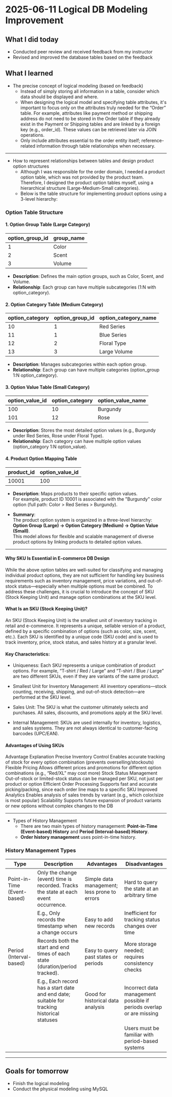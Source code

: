 # 2025-06-11 Logical DB Modeling Improvement

## What I did today
- Conducted peer review and received feedback from my instructor
- Revised and improved the database tables based on the feedback   

## What I learned

- The precise concept of logical modeling (based on feedback)
    - Instead of simply storing all information in a table, consider which data should be displayed and where.
    - When designing the logical model and specifying table attributes, it's important to focus only on the attributes truly needed for the “Order” table. For example, attributes like payment method or shipping address do not need to be stored in the Order table if they already exist in the Payment or Shipping tables and are linked by a foreign key (e.g., order_id). These values can be retrieved later via JOIN operations.
    - Only include attributes essential to the order entity itself; reference-related information through table relationships when necessary.    
---
- How to represent relationships between tables and design product option structures
    - Although I was responsible for the order domain, I needed a product option table, which was not provided by the product team. Therefore, I designed the product option tables myself, using a hierarchical structure (Large-Medium-Small categories).
    - Below is the table structure for implementing product options using a 3-level hierarchy:

### Option Table Structure

#### 1. Option Group Table (Large Category)

| option_group_id | group_name |
|-----------------|------------|
| 1               | Color      |
| 2               | Scent      |
| 3               | Volume     |

- **Description**: Defines the main option groups, such as Color, Scent, and Volume.  
- **Relationship**: Each group can have multiple subcategories (1:N with option_category).



#### 2. Option Category Table (Medium Category)

| option_category | option_group_id | option_category_name |
|-----------------|----------------|---------------------|
| 10              | 1              | Red Series          |
| 11              | 1              | Blue Series         |
| 12              | 2              | Floral Type         |
| 13              | 3              | Large Volume        |

- **Description**: Manages subcategories within each option group.  
- **Relationship**: Each group can have multiple categories (option_group 1:N option_category).



#### 3. Option Value Table (Small Category)

| option_value_id | option_category | option_value_name |
|-----------------|----------------|------------------|
| 100             | 10             | Burgundy         |
| 101             | 12             | Rose             |

- **Description**: Stores the most detailed option values (e.g., Burgundy under Red Series, Rose under Floral Type).  
- **Relationship**: Each category can have multiple option values (option_category 1:N option_value).



#### 4. Product Option Mapping Table

| product_id | option_value_id |
|------------|----------------|
| 10001      | 100            |

- **Description**: Maps products to their specific option values.  
  For example, product ID 10001 is associated with the "Burgundy" color option (full path: Color > Red Series > Burgundy).



- **Summary**:  
  The product option system is organized in a three-level hierarchy:  
  **Option Group (Large) → Option Category (Medium) → Option Value (Small)**.  
  This model allows for flexible and scalable management of diverse product options by linking products to detailed option values.

---
#### Why SKU Is Essential in E-commerce DB Design
While the above option tables are well-suited for classifying and managing individual product options, they are not sufficient for handling key business requirements such as inventory management, price variations, and out-of-stock status—especially when multiple options must be combined.
To address these challenges, it is crucial to introduce the concept of SKU (Stock Keeping Unit) and manage option combinations at the SKU level.

#### What Is an SKU (Stock Keeping Unit)?
An SKU (Stock Keeping Unit) is the smallest unit of inventory tracking in retail and e-commerce.
It represents a unique, sellable version of a product, defined by a specific combination of options (such as color, size, scent, etc.).
Each SKU is identified by a unique code (SKU code) and is used to track inventory, price, stock status, and sales history at a granular level.

#### Key Characteristics:

- Uniqueness:
Each SKU represents a unique combination of product options.
For example, “T-shirt / Red / Large” and “T-shirt / Blue / Large” are two different SKUs, even if they are variants of the same product.

- Smallest Unit for Inventory Management:
All inventory operations—stock counting, receiving, shipping, and out-of-stock detection—are performed at the SKU level.

- Sales Unit:
The SKU is what the customer ultimately selects and purchases. All sales, discounts, and promotions apply at the SKU level.

- Internal Management:
SKUs are used internally for inventory, logistics, and sales systems.
They are not always identical to customer-facing barcodes (UPC/EAN).

#### Advantages of Using SKUs
Advantage	Explanation
Precise Inventory Control	Enables accurate tracking of stock for every option combination (prevents overselling/stockouts)
Flexible Pricing	Allows different prices and promotions for different option combinations (e.g., “Red/XL” may cost more)
Stock Status Management	Out-of-stock or limited-stock status can be managed per SKU, not just per product or option
Efficient Order Processing	Supports fast and accurate picking/packing, since each order line maps to a specific SKU
Improved Analytics	Enables analysis of sales trends by variant (e.g., which color/size is most popular)
Scalability	Supports future expansion of product variants or new options without complex changes to the DB

---
- Types of History Management
    - There are two main types of history management: **Point-in-Time (Event-based) History** and **Period (Interval-based) History**.
    - **Order history management** uses point-in-time history.

### History Management Types

| Type                          | Description                                                                                           | Advantages                                        | Disadvantages                              |
|-------------------------------|-------------------------------------------------------------------------------------------------------|--------------------------------------------------|--------------------------------------------|
| Point-in-Time (Event-based)   | Only the change (event) time is recorded. Tracks the state at each event occurrence.                  | Simple data management; less prone to errors      | Hard to query the state at an arbitrary time |
|                               | E.g., Only records the timestamp when a change occurs                                                 | Easy to add new records                          | Inefficient for tracking status changes over time |
| Period (Interval-based)       | Records both the start and end times of each state (duration/period tracked).                        | Easy to query past states or periods             | More storage needed; requires consistency checks |
|                               | E.g., Each record has a start date and end date; suitable for tracking historical statuses            | Good for historical data analysis                | Incorrect data management possible if periods overlap or are missing |
|                               |                                                                                                       |                                                  | Users must be familiar with period-based systems |

---

## Goals for tomorrow
- Finish the logical modeling 
- Conduct the physical modeling using MySQL
